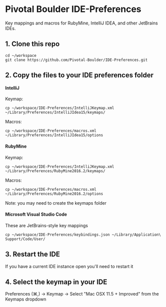 Pivotal Boulder IDE-Preferences
===============

Key mappings and macros for RubyMine, IntelliJ IDEA, and other JetBrains IDEs.

## 1. Clone this repo
```
cd ~/workspace
git clone https://github.com/Pivotal-Boulder/IDE-Preferences.git
```

## 2. Copy the files to your IDE preferences folder

#### IntelliJ
Keymap:

```
cp ~/workspace/IDE-Preferences/IntelliJKeymap.xml ~/Library/Preferences/IntelliJIdea15/keymaps/
```

Macros:
```
cp ~/workspace/IDE-Preferences/macros.xml ~/Library/Preferences/IntelliJIdea15/options
```

#### RubyMine

Keymap:
```
cp ~/workspace/IDE-Preferences/IntelliJKeymap.xml ~/Library/Preferences/RubyMine2016.2/keymaps/
```
Macros:
```
cp ~/workspace/IDE-Preferences/macros.xml ~/Library/Preferences/RubyMine2016.2/options
```
Note: you may need to create the keymaps folder

#### Microsoft Visual Studio Code
These are JetBrains-style key mappings
```
cp ~/workspace/IDE-Preferences/keybindings.json ~/Library/Application\ Support/Code/User/
```

## 3. Restart the IDE

If you have a current IDE instance open you'll need to restart it

## 4. Select the keymap in your IDE
Preferences (⌘,) -> Keymap -> Select "Mac OSX 11.5 + Improved" from the Keymaps dropdown

